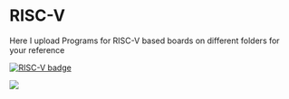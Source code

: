 # RISC-V
Here I upload Programs for RISC-V based boards on different folders for your reference

[![RISC-V badge](https://badges.greenkeeper.io/nRFCloud/aws-lambda-logging.svg)](https://greenkeeper.io/)


<a href="https://opencollective.com/shields#backers" target="_blank"><img src="https://opencollective.com/shields/backers.svg?width=890"></a>
